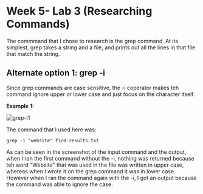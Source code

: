 # Week 5- Lab 3 (Researching Commands)

The commmand that I chose to research is the grep command. At its simplest, grep takes a string and a file, and prints out all the lines in that file that match the string. 

## Alternate option 1: grep -i

Since grep commands are case sensitive, the -i coperator makes teh command ignore upper or lower case and just focus on the character itself. 

**Example 1:**

![grep-i1](grep(-i)#1.png)

The command that I used here was:

```
grep -i "website" find-results.txt
```
As can be seen in the screenshot of the input command and the output, when I ran the first command without the -i, nothing was returned because teh word "Website" that was used in the file was written in upper case, whereas when I wrote it on the grep command it was in lower case. However when I ran the command again with the -i, I got an output because the command was able to ignore the case. 